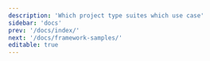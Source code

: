 ```yaml
---
description: 'Which project type suites which use case'
sidebar: 'docs'
prev: '/docs/index/'
next: '/docs/framework-samples/'
editable: true
---
```


